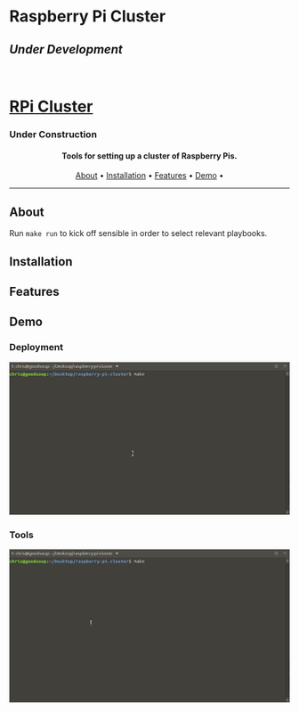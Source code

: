 # Raspberry Pi Cluster
## *Under Development*
<p align="center">
  <br>
  <h1>
    <a href="https://github.com/christopherwoodall/raspberry-pi-cluster">
      RPi Cluster
    </a>
  </h1>
  <h3>
    Under Construction
  </h3>
</p>

<h4 align="center">Tools for setting up a cluster of Raspberry Pis.</h4>

<p align="center">
  <a href="#about">About</a> •
  <a href="#installation">Installation</a> •
  <a href="#features">Features</a> •
  <a href="#binds">Demo</a> •


---

## About

Run `make run` to kick off sensible in order to select relevant playbooks.


## Installation


## Features


## Demo
### Deployment
![screencast](docs/assets/screencast-deploy.gif)

### Tools
![screencast](docs/assets/screencast-tools.gif)
